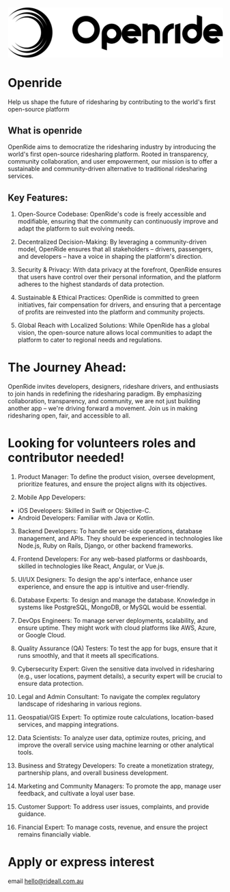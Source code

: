 ![Openride logo](/openride-logo-black.png)
# Openride
Help us shape the future of ridesharing by contributing to the world's first open-source platform

## What is openride

OpenRide aims to democratize the ridesharing industry by introducing the world's first open-source ridesharing platform. Rooted in transparency, community collaboration, and user empowerment, our mission is to offer a sustainable and community-driven alternative to traditional ridesharing services.

## Key Features:

1. Open-Source Codebase: OpenRide's code is freely accessible and modifiable, ensuring that the community can continuously improve and adapt the platform to suit evolving needs.

2. Decentralized Decision-Making: By leveraging a community-driven model, OpenRide ensures that all stakeholders – drivers, passengers, and developers – have a voice in shaping the platform's direction.

3. Security & Privacy: With data privacy at the forefront, OpenRide ensures that users have control over their personal information, and the platform adheres to the highest standards of data protection.

4. Sustainable & Ethical Practices: OpenRide is committed to green initiatives, fair compensation for drivers, and ensuring that a percentage of profits are reinvested into the platform and community projects.

5. Global Reach with Localized Solutions: While OpenRide has a global vision, the open-source nature allows local communities to adapt the platform to cater to regional needs and regulations.

# The Journey Ahead:

OpenRide invites developers, designers, rideshare drivers, and enthusiasts to join hands in redefining the ridesharing paradigm. By emphasizing collaboration, transparency, and community, we are not just building another app – we're driving forward a movement. Join us in making ridesharing open, fair, and accessible to all.

# Looking for volunteers roles and contributor needed!

1. Product Manager: To define the product vision, oversee development, prioritize features, and ensure the project aligns with its objectives.

2. Mobile App Developers:

- iOS Developers: Skilled in Swift or Objective-C.
- Android Developers: Familiar with Java or Kotlin.

3. Backend Developers: To handle server-side operations, database management, and APIs. They should be experienced in technologies like Node.js, Ruby on Rails, Django, or other backend frameworks.

4. Frontend Developers: For any web-based platforms or dashboards, skilled in technologies like React, Angular, or Vue.js.

5. UI/UX Designers: To design the app's interface, enhance user experience, and ensure the app is intuitive and user-friendly.

6. Database Experts: To design and manage the database. Knowledge in systems like PostgreSQL, MongoDB, or MySQL would be essential.

7. DevOps Engineers: To manage server deployments, scalability, and ensure uptime. They might work with cloud platforms like AWS, Azure, or Google Cloud.

8. Quality Assurance (QA) Testers: To test the app for bugs, ensure that it runs smoothly, and that it meets all specifications.

10. Cybersecurity Expert: Given the sensitive data involved in ridesharing (e.g., user locations, payment details), a security expert will be crucial to ensure data protection.

11. Legal and Admin Consultant: To navigate the complex regulatory landscape of ridesharing in various regions.

12. Geospatial/GIS Expert: To optimize route calculations, location-based services, and mapping integrations.

13. Data Scientists: To analyze user data, optimize routes, pricing, and improve the overall service using machine learning or other analytical tools.

14. Business and Strategy Developers: To create a monetization strategy, partnership plans, and overall business development.

15. Marketing and Community Managers: To promote the app, manage user feedback, and cultivate a loyal user base.

16. Customer Support: To address user issues, complaints, and provide guidance.

17. Financial Expert: To manage costs, revenue, and ensure the project remains financially viable.

# Apply or express interest

email hello@rideall.com.au
